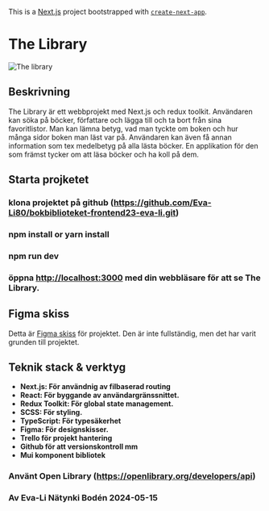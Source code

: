 This is a [Next.js](https://nextjs.org/) project bootstrapped with [`create-next-app`](https://github.com/vercel/next.js/tree/canary/packages/create-next-app).

# The Library

![The library](public/assets//Skärmbild%202024-05-12%20224123.png)

## Beskrivning
The Library är ett webbprojekt med Next.js och redux toolkit.
Användaren kan söka på böcker, författare och lägga till och ta bort från sina favoritlistor. 
Man kan lämna betyg, vad man tyckte om boken och hur många sidor boken man läst var på.
Användaren kan även få annan information som tex medelbetyg på alla lästa böcker.
En applikation för den som främst tycker om att läsa böcker och ha koll på dem.


## Starta projketet
### klona projektet på github (https://github.com/Eva-Li80/bokbiblioteket-frontend23-eva-li.git)
### npm install or yarn install
### npm run dev
### öppna  [http://localhost:3000](http://localhost:3000) med din webbläsare för att se The Library.

## Figma skiss
Detta är [Figma skiss](https://www.figma.com/design/3rBfG7l5Ykf9GR0NB2bLX5/Untitled?node-id=0-1&t=U47g0XcbniCdzGD0-0) för projektet. Den är inte fullständig, men det har varit grunden till projektet.

## Teknik stack & verktyg
- **Next.js: För användnig av filbaserad routing**
- **React: För byggande av användargränssnittet.**
- **Redux Toolkit: För global state management.**
- **SCSS: För styling.**
- **TypeScript: För typesäkerhet**
- **Figma: För designskisser.**
- **Trello för projekt hantering**
- **Github för att versionskontroll mm**
- **Mui komponent bibliotek**

### Använt Open Library (https://openlibrary.org/developers/api)


### Av Eva-Li Nätynki Bodén 2024-05-15
